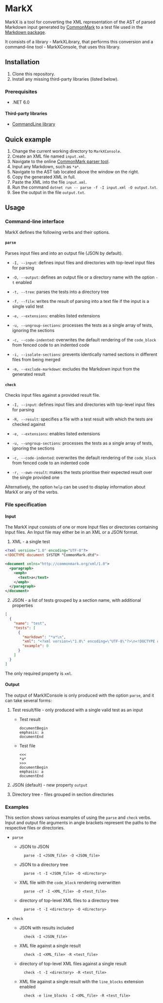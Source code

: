 # MarkX

MarkX is a tool for converting the XML representation of the AST of parsed Markdown input generated by [CommonMark](https://commonmark.org/) to a test file used in the [Markdown package](https://github.com/Witiko/markdown).

It consists of a library - MarkXLibrary, that performs this conversion and a command-line tool - MarkXConsole, that uses this library.

## Installation

1. Clone this repository.
2. Install any missing third-party libraries (listed below).

### Prerequisites

- .NET 6.0

#### Third-party libraries

- [CommandLine library](https://github.com/commandlineparser/commandline)

## Quick example

1. Change the current working directory to `MarkXConsole`.
2. Create an XML file named `input.xml`.
3. Navigate to the online [CommonMark parser tool](https://spec.commonmark.org/dingus/).
4. Input any Markdown, such as `*a*`.
5. Navigate to the AST tab located above the window on the right.
6. Copy the generated XML in full.
7. Paste the XML into the file `input.xml`.
8. Run the command `dotnet run -- parse -f -I input.xml -O output.txt`.
9. See the output in the file `output.txt`.

## Usage

### Command-line interface

MarkX defines the following verbs and their options.

#### `parse` 
Parses input files and into an output file (JSON by default).

- `-I, --input`: defines input files and directories with top-level input files for parsing

- `-O, --output`: defines an output file or a directory name with the option `-t` enabled
- `-t, --tree`: parses the tests into a directory tree
- `-f, --file`: writes the result of parsing into a text file if the input is a single valid test
- `-e, --extensions`: enables listed extensions
- `-u, --ungroup-sections`: processes the tests as a single array of tests, ignoring the sections
- `-c, --code-indented`: overwrites the default rendering of the `code_block` from fenced code to an indented code
- `-i, --isolate-sections`: prevents identically named sections in different files from being merged
- `-m, --exclude-markdown`: excludes the Markdown input from the generated result

#### `check`
Checks input files against a provided result file.

- `-I, --input`: defines input files and directories with top-level input files for parsing

- `-R, --result`: specifies a file with a test result with which the tests are checked against
- `-e, --extensions`: enables listed extensions
- `-u, --ungroup-sections`: processes the tests as a single array of tests, ignoring the sections
- `-c, --code-indented`: overwrites the default rendering of the `code_block` from fenced code to an indented code
- `-r, --own-result`: makes the tests prioritise their expected result over the single provided one

Alternatively, the option `help` can be used to display information about MarkX or any of the verbs.

### File specification

#### Input

The MarkX input consists of one or more Input files or directories containing Input files. An Input file may either be in an XML or a JSON format.

1. XML - a single test

``` xml
<?xml version="1.0" encoding="UTF-8"?>
<!DOCTYPE document SYSTEM "CommonMark.dtd">

<document xmlns="http://commonmark.org/xml/1.0">
  <paragraph>
    <emph>
      <text>a</text>
    </emph>
  </paragraph>
</document>
```

2. JSON - a list of tests grouped by a section name, with additional properties

``` JSON
[
  {
    "name": "test",
    "tests": [
      {
        "markdown": "*a*\n",
        "xml": "<?xml version=\"1.0\" encoding=\"UTF-8\"?>\n<!DOCTYPE document SYSTEM \"CommonMark.dtd\">\n\n<document xmlns=\"http://commonmark.org/xml/1.0\">\n\t<paragraph>\n\t\t<emph>\n\t\t\t<text>a</text>\n\t\t</emph>\n\t</paragraph>\n</document>",
        "example": 0
      }
    ]
  }
]
```

The only required property is `xml`.

#### Output

The output of MarkXConsole is only produced with the option `parse`, and it can take several forms:

1. Test result/file - only produced with a single valid test as an input

    - Test result

        ```
        documentBegin
        emphasis: a
        documentEnd
        ```

    - Test file

        ```
        <<<
        *a*
        >>>
        documentBegin
        emphasis: a
        documentEnd
        ```
       

2. JSON (default) - new property `output`
3. Directory tree - files grouped in section directories

### Examples

This section shows various examples of using the `parse` and `check` verbs. Input and output file arguments in angle brackets represent the paths to the respective files or directories.

- `parse`

    - JSON to JSON

            parse -I <JSON_file> -O <JSON_file>

    - JSON to a directory tree

            parse -t -I <JSON_file> -O <directory>

    - XML file with the `code_block` rendering overwritten

            parse -cf -I <XML_file> -O <test_file>

    - directory of top-level XML files to a directory tree

            parse -t -I <directory> -O <directory>

- `check`

    - JSON with results included
    
            check -I <JSON_file>
    
    - XML file against a single result
    
            check -I <XML_file> -R <test_file>
    
    - directory of top-level XML files against a single result
    
            check -t -I <directory> -R <test_file>
    
    - XML file against a single result with the `line_blocks` extension enabled
    
            check -e line_blocks -I <XML_file> -R <test_file>

